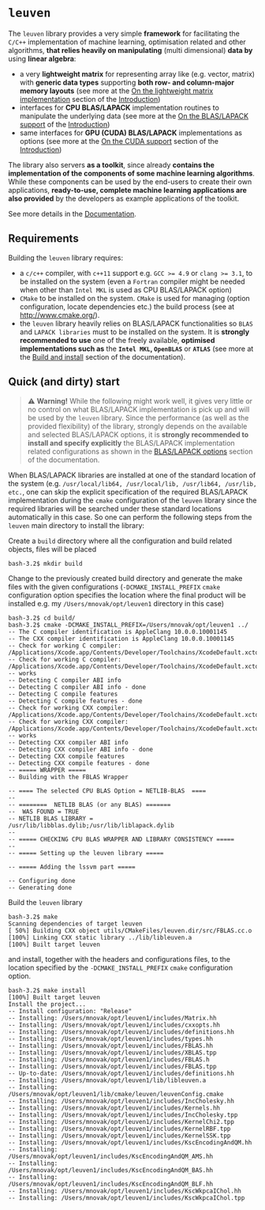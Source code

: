 


# `leuven`

The `leuven` library provides a very simple **framework** for facilitating the `C/C++` implementation of machine learning, optimisation related and other algorithms, **that relies heavily on manipulating** (multi dimensional) **data by** using **linear algebra**:

 - a very **lightweight matrix** for representing array like (e.g. vector, matrix) with **generic data types** supporting **both row- and column-major memory layouts** (see more at the [On the lightweight matrix implementation](On-the-lightweight-matrix-implementation) section of the [Introduction](Introduction))
 - interfaces for **CPU BLAS/LAPACK** implementation routines to manipulate the underlying data (see more at the [On the BLAS/LAPACK support](On-the-BLAS/LAPACK-support) of the [Introduction](Introduction))
 - same interfaces for **GPU (CUDA) BLAS/LAPACK** implementations as options (see more at the [On the CUDA support](On-the-CUDA-support) section of the [Introduction](Introduction))  
 
 
 The library also servers **as a toolkit**, since already **contains the implementation of the components of some machine learning algorithms**. While these components can be used by the end-users to create their own applications, **ready-to-use, complete machine learning applications are
 also provided** by the developers as example applications of the toolkit.

 See more details in the [Documentation](doc).


## Requirements

Building the `leuven` library requires:

 - a `c/c++` compiler, with `c++11` support e.g. `GCC >= 4.9` or `clang >= 3.1`, to be installed on the system (even a `Fortran` compiler might be needed when other than `Intel MKL` is used as CPU BLAS/LAPACK option)
 - `CMake` to be installed on the system. `CMake` is used for managing (option configuration, locate dependencies etc.) the build process (see at http://www.cmake.org/).
 - the `leuven` library heavily relies on BLAS/LAPACK functionalities so `BLAS` and `LAPACK libraries` must to be installed on the system. It is **strongly recommended to use** one of the freely available, **optimised implementations such as** the **`Intel MKL`, `OpenBLAS`** or **`ATLAS`** (see more at the [Build and install](doc) section of the documentation).


## Quick (and dirty) start

> :warning: **Warning!** While the following might work well, it gives very little or no control on what BLAS/LAPACK implementation is pick up and will be used by the `leuven` library. Since the performance (as well as the provided flexibility) of the library, strongly depends on the available and selected BLAS/LAPACK options, it is **strongly recommended to install and specify explicitly** the BLAS/LAPACK implementation related configurations as shown in the [BLAS/LAPACK options](doc) section of the documentation.

  
When BLAS/LAPACK libraries are installed at one of the standard location of the system (e.g. `/usr/local/lib64, /usr/local/lib, /usr/lib64, /usr/lib, etc.`, one can skip the explicit specification of the required BLAS/LAPACK implementation during the `cmake` configuration of the `leuven` library since the required libraries will be searched under these standard locations automatically in this case. So one can perform the following steps from the `leuven` main directory to install the library:

Create a `build` directory where all the configuration and build related objects, files will be placed
  
    bash-3.2$ mkdir build

Change to the previously created build directory and generate the make files with the given configurations (`-DCMAKE_INSTALL_PREFIX` `cmake` configuration option specifies the location where the final product will be installed e.g. my `/Users/mnovak/opt/leuven1` directory in this case)

    bash-3.2$ cd build/
    bash-3.2$ cmake -DCMAKE_INSTALL_PREFIX=/Users/mnovak/opt/leuven1 ../
    -- The C compiler identification is AppleClang 10.0.0.10001145
    -- The CXX compiler identification is AppleClang 10.0.0.10001145
    -- Check for working C compiler: /Applications/Xcode.app/Contents/Developer/Toolchains/XcodeDefault.xctoolchain/usr/bin/cc
    -- Check for working C compiler: /Applications/Xcode.app/Contents/Developer/Toolchains/XcodeDefault.xctoolchain/usr/bin/cc -- works
    -- Detecting C compiler ABI info
    -- Detecting C compiler ABI info - done
    -- Detecting C compile features
    -- Detecting C compile features - done
    -- Check for working CXX compiler: /Applications/Xcode.app/Contents/Developer/Toolchains/XcodeDefault.xctoolchain/usr/bin/c++
    -- Check for working CXX compiler: /Applications/Xcode.app/Contents/Developer/Toolchains/XcodeDefault.xctoolchain/usr/bin/c++ -- works
    -- Detecting CXX compiler ABI info
    -- Detecting CXX compiler ABI info - done
    -- Detecting CXX compile features
    -- Detecting CXX compile features - done
    -- ===== WRAPPER ===== 
    -- Building with the FBLAS Wrapper

    -- ==== The selected CPU BLAS Option = NETLIB-BLAS  ==== 
    --  
    -- ========  NETLIB BLAS (or any BLAS) ======= 
    --  WAS FOUND = TRUE
    -- NETLIB BLAS LIBRARY = /usr/lib/libblas.dylib;/usr/lib/liblapack.dylib
    --  
    -- ===== CHECKING CPU BLAS WRAPPER AND LIBRARY CONSISTENCY =====
    --  
    -- ===== Setting up the leuven library =====
     
    -- ===== Adding the lssvm part ===== 

    -- Configuring done
    -- Generating done
    
Build the `leuven` library 

    bash-3.2$ make 
    Scanning dependencies of target leuven
    [ 50%] Building CXX object utils/CMakeFiles/leuven.dir/src/FBLAS.cc.o
    [100%] Linking CXX static library ../lib/libleuven.a
    [100%] Built target leuven

and install, together with the headers and configurations files, to the location specified by the `-DCMAKE_INSTALL_PREFIX` `cmake` configuration option.  


    bash-3.2$ make install
    [100%] Built target leuven
    Install the project...
    -- Install configuration: "Release"
    -- Installing: /Users/mnovak/opt/leuven1/includes/Matrix.hh
    -- Installing: /Users/mnovak/opt/leuven1/includes/cxxopts.hh
    -- Installing: /Users/mnovak/opt/leuven1/includes/definitions.hh
    -- Installing: /Users/mnovak/opt/leuven1/includes/types.hh
    -- Installing: /Users/mnovak/opt/leuven1/includes/FBLAS.hh
    -- Installing: /Users/mnovak/opt/leuven1/includes/XBLAS.tpp
    -- Installing: /Users/mnovak/opt/leuven1/includes/FBLAS.h
    -- Installing: /Users/mnovak/opt/leuven1/includes/FBLAS.tpp
    -- Up-to-date: /Users/mnovak/opt/leuven1/includes/definitions.hh
    -- Installing: /Users/mnovak/opt/leuven1/lib/libleuven.a
    -- Installing: /Users/mnovak/opt/leuven1/lib/cmake/leuven/leuvenConfig.cmake
    -- Installing: /Users/mnovak/opt/leuven1/includes/IncCholesky.hh
    -- Installing: /Users/mnovak/opt/leuven1/includes/Kernels.hh
    -- Installing: /Users/mnovak/opt/leuven1/includes/IncCholesky.tpp
    -- Installing: /Users/mnovak/opt/leuven1/includes/KernelChi2.tpp
    -- Installing: /Users/mnovak/opt/leuven1/includes/KernelRBF.tpp
    -- Installing: /Users/mnovak/opt/leuven1/includes/KernelSSK.tpp
    -- Installing: /Users/mnovak/opt/leuven1/includes/KscEncodingAndQM.hh
    -- Installing: /Users/mnovak/opt/leuven1/includes/KscEncodingAndQM_AMS.hh
    -- Installing: /Users/mnovak/opt/leuven1/includes/KscEncodingAndQM_BAS.hh
    -- Installing: /Users/mnovak/opt/leuven1/includes/KscEncodingAndQM_BLF.hh
    -- Installing: /Users/mnovak/opt/leuven1/includes/KscWkpcaIChol.hh
    -- Installing: /Users/mnovak/opt/leuven1/includes/KscWkpcaIChol.tpp


 
